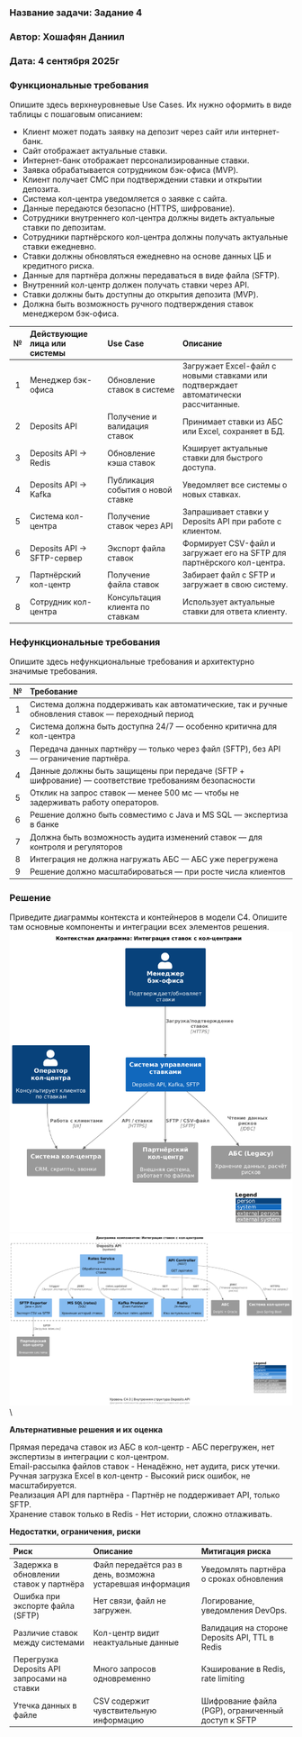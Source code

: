 ### <a name="_b7urdng99y53"></a>**Название задачи:** Задание 4
### <a name="_hjk0fkfyohdk"></a>**Автор:** Хошафян Даниил
### <a name="_uanumrh8zrui"></a>**Дата:** 4 сентября 2025г
### **Функциональные требования**
Опишите здесь верхнеуровневые Use Cases. Их нужно оформить в виде таблицы с пошаговым описанием:
 - Клиент может подать заявку на депозит через сайт или интернет-банк.
 - Сайт отображает актуальные ставки.
 - Интернет-банк отображает персонализированные ставки.
 - Заявка обрабатывается сотрудником бэк-офиса (MVP).
 - Клиент получает СМС при подтверждении ставки и открытии депозита.
 - Система кол-центра уведомляется о заявке с сайта.
 - Данные передаются безопасно (HTTPS, шифрование).
  - Сотрудники внутреннего кол-центра должны видеть актуальные ставки по депозитам.
  - Сотрудники партнёрского кол-центра должны получать актуальные ставки ежедневно.
  - Ставки должны обновляться ежедневно на основе данных ЦБ и кредитного риска.
  - Данные для партнёра должны передаваться в виде файла (SFTP).
  - Внутренний кол-центр должен получать ставки через API.
  - Ставки должны быть доступны до открытия депозита (MVP).
  - Должна быть возможность ручного подтверждения ставок менеджером бэк-офиса.


| **№** | **Действующие лица или системы** | **Use Case**                            | **Описание**                                                                        |
|:-----:|:---------------------------------|:----------------------------------------|:------------------------------------------------------------------------------------|
|   1   | Менеджер бэк-офиса               | Обновление ставок в системе             | Загружает Excel-файл с новыми ставками или подтверждает автоматически рассчитанные. |
|   2   | Deposits API                     | Получение и валидация ставок            | Принимает ставки из АБС или Excel, сохраняет в БД.                                  |
|   3   | Deposits API → Redis             | Обновление кэша ставок                  | Кэширует актуальные ставки для быстрого доступа.                                    |
|   4   | Deposits API → Kafka             | Публикация события о новой ставке       | Уведомляет все системы о новых ставках.                                             |
|   5   | Система кол-центра               | Получение ставок через API              | Запрашивает ставки у Deposits API при работе с клиентом.                            |
|   6   | Deposits API → SFTP-сервер       | Экспорт файла ставок                    | Формирует CSV-файл и загружает его на SFTP для партнёрского кол-центра.             |
|   7   | Партнёрский кол-центр            | Получение файла ставок                  | Забирает файл с SFTP и загружает в свою систему.                                    |
|   8   | Сотрудник кол-центра             | Консультация клиента по ставкам         | Использует актуальные ставки для ответа клиенту.                               |

### <a name="_u8xz25hbrgql"></a>**Нефункциональные требования**
Опишите здесь нефункциональные требования и архитектурно значимые требования.

| **№** | **Требование**                                                                                       |
|:-----:|:-----------------------------------------------------------------------------------------------------|
|   1   | Система должна поддерживать как автоматические, так и ручные обновления ставок — переходный период   |
|   2   | Система должна быть доступна 24/7 — особенно критична для кол-центра                                 |
|   3   | Передача данных партнёру — только через файл (SFTP), без API — ограничение партнёра.                 |
|   4   | Данные должны быть защищены при передаче (SFTP + шифрование) — соответствие требованиям безопасности |
|   5   | Отклик на запрос ставок — менее 500 мс — чтобы не задерживать работу операторов.                     |
|   6   | Решение должно быть совместимо с Java и MS SQL — экспертиза в банке                                  |
|   7   | Должна быть возможность аудита изменений ставок — для контроля и регуляторов                         |
|   8   | Интеграция не должна нагружать АБС — АБС уже перегружена                                             |
|   9   | Решение должно масштабироваться — при росте числа клиентов                                           |


### <a name="_qmphm5d6rvi3"></a>**Решение**
Приведите диаграммы контекста и контейнеров в модели C4. Опишите там основные компоненты и 
интеграции всех элементов решения.
![Скриншот ](c4-l1-task4.png)\
![Скриншот ](c4-l2-task4.png)\


**Альтернативные решения и их оценка**

Прямая передача ставок из АБС в кол-центр - АБС перегружен, нет экспертизы в интеграции с кол-центром.\
Email-рассылка файлов ставок - Ненадёжно, нет аудита, риск утечки.\
Ручная загрузка Excel в кол-центр - Высокий риск ошибок, не масштабируется.\
Реализация API для партнёра - Партнёр не поддерживает API, только SFTP.\
Хранение ставок только в Redis - Нет истории, сложно отлаживать.



**Недостатки, ограничения, риски**

| Риск                                    | Описание                                                   | Митигация риска                                                        |
|:----------------------------------------|:-----------------------------------------------------------|:-----------------------------------------------------------------------|
| Задержка в обновлении ставок у партнёра | Файл передаётся раз в день, возможна устаревшая информация | Уведомлять партнёра о сроках обновления                                |
|      Ошибка при экспорте файла (SFTP)   | Нет связи, файл не загружен.                               | Логирование, уведомления DevOps.                                       |
|Различие ставок между системами| Кол-центр видит неактуальные данные                        | Валидация на стороне Deposits API, TTL в Redis                         |
|Перегрузка Deposits API запросами на ставки| Много запросов одновременно                                |                    Кэширование в Redis, rate limiting                                                    |
|Утечка данных в файле| CSV содержит чувствительную информацию                     |        Шифрование файла (PGP), ограниченный доступ к SFTP                                                                |



